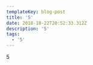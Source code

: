 ```yaml
---
templateKey: blog-post
title: '5'
date: 2018-10-22T20:52:33.312Z
description: '5'
tags:
  - '5'
---
```

5
